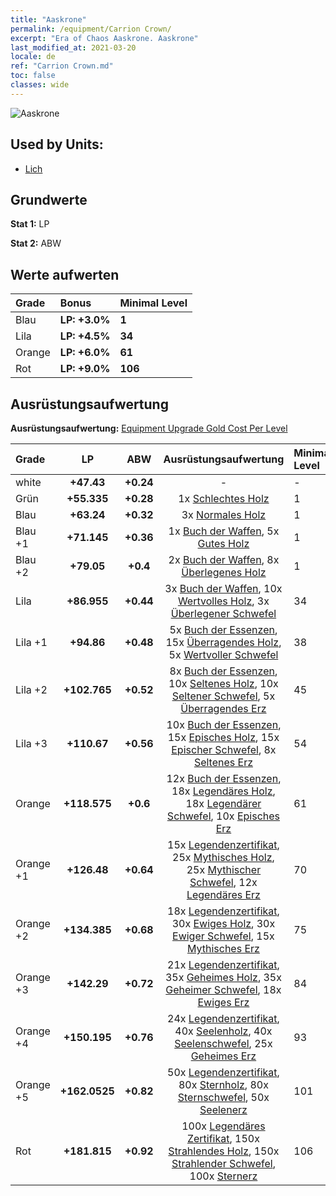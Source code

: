 ```yaml
---
title: "Aaskrone"
permalink: /equipment/Carrion Crown/
excerpt: "Era of Chaos Aaskrone. Aaskrone"
last_modified_at: 2021-03-20
locale: de
ref: "Carrion Crown.md"
toc: false
classes: wide
---
```


  ![Aaskrone](/images/e/e_3052.png)

## Used by Units:

* [Lich](/de/units/Lich/) 


## Grundwerte
 **Stat 1:** LP

 **Stat 2:** ABW

## Werte aufwerten

  |     Grade    |   Bonus | Minimal Level | 
  |:-------------|:--------|:--------------| 
  | Blau | **LP: +3.0%** | **1** | 
  | Lila | **LP: +4.5%** | **34** | 
  | Orange | **LP: +6.0%** | **61** | 
  | Rot | **LP: +9.0%** | **106** | 


## Ausrüstungsaufwertung
 **Ausrüstungsaufwertung:** [Equipment Upgrade Gold Cost Per Level](/equipment/EquipmentUpgradeCostPerLevel/) 

  |          Grade      | LP | ABW | Ausrüstungsaufwertung | Minimal Level |
  |:--------------------|:---------:|:---------:|:----------------:|:--------------|
  | white | **+47.43** | **+0.24** | - | - |
  | Grün | **+55.335** | **+0.28** | 1x [Schlechtes Holz](/de/Items/mat_1/) | 1 |
  | Blau | **+63.24** | **+0.32** | 3x [Normales Holz](/de/Items/mat_7/) | 1 |
  | Blau +1 | **+71.145** | **+0.36** | 1x [Buch der Waffen](/de/Items/mat_18/), 5x [Gutes Holz](/de/Items/mat_13/) | 1 |
  | Blau +2 | **+79.05** | **+0.4** | 2x [Buch der Waffen](/de/Items/mat_25/), 8x [Überlegenes Holz](/de/Items/mat_20/) | 1 |
  | Lila | **+86.955** | **+0.44** | 3x [Buch der Waffen](/de/Items/mat_32/), 10x [Wertvolles Holz](/de/Items/mat_27/), 3x [Überlegener Schwefel](/de/Items/mat_22/) | 34 |
  | Lila +1 | **+94.86** | **+0.48** | 5x [Buch der Essenzen](/de/Items/mat_39/), 15x [Überragendes Holz](/de/Items/mat_34/), 5x [Wertvoller Schwefel](/de/Items/mat_29/) | 38 |
  | Lila +2 | **+102.765** | **+0.52** | 8x [Buch der Essenzen](/de/Items/mat_46/), 10x [Seltenes Holz](/de/Items/mat_41/), 10x [Seltener Schwefel](/de/Items/mat_43/), 5x [Überragendes Erz](/de/Items/mat_33/) | 45 |
  | Lila +3 | **+110.67** | **+0.56** | 10x [Buch der Essenzen](/de/Items/mat_53/), 15x [Episches Holz](/de/Items/mat_48/), 15x [Epischer Schwefel](/de/Items/mat_50/), 8x [Seltenes Erz](/de/Items/mat_40/) | 54 |
  | Orange | **+118.575** | **+0.6** | 12x [Buch der Essenzen](/de/Items/mat_60/), 18x [Legendäres Holz](/de/Items/mat_55/), 18x [Legendärer Schwefel](/de/Items/mat_57/), 10x [Episches Erz](/de/Items/mat_47/) | 61 |
  | Orange +1 | **+126.48** | **+0.64** | 15x [Legendenzertifikat](/de/Items/mat_67/), 25x [Mythisches Holz](/de/Items/mat_62/), 25x [Mythischer Schwefel](/de/Items/mat_64/), 12x [Legendäres Erz](/de/Items/mat_54/) | 70 |
  | Orange +2 | **+134.385** | **+0.68** | 18x [Legendenzertifikat](/de/Items/mat_74/), 30x [Ewiges Holz](/de/Items/mat_69/), 30x [Ewiger Schwefel](/de/Items/mat_71/), 15x [Mythisches Erz](/de/Items/mat_61/) | 75 |
  | Orange +3 | **+142.29** | **+0.72** | 21x [Legendenzertifikat](/de/Items/mat_81/), 35x [Geheimes Holz](/de/Items/mat_76/), 35x [Geheimer Schwefel](/de/Items/mat_78/), 18x [Ewiges Erz](/de/Items/mat_68/) | 84 |
  | Orange +4 | **+150.195** | **+0.76** | 24x [Legendenzertifikat](/de/Items/mat_88/), 40x [Seelenholz](/de/Items/mat_83/), 40x [Seelenschwefel](/de/Items/mat_85/), 25x [Geheimes Erz](/de/Items/mat_75/) | 93 |
  | Orange +5 | **+162.0525** | **+0.82** | 50x [Legendenzertifikat](/de/Items/mat_95/), 80x [Sternholz](/de/Items/mat_90/), 80x [Sternschwefel](/de/Items/mat_92/), 50x [Seelenerz](/de/Items/mat_82/) | 101 |
  | Rot | **+181.815** | **+0.92** | 100x [Legendäres Zertifikat](/de/Items/mat_102/), 150x [Strahlendes Holz](/de/Items/mat_97/), 150x [Strahlender Schwefel](/de/Items/mat_99/), 100x [Sternerz](/de/Items/mat_89/) | 106 |

